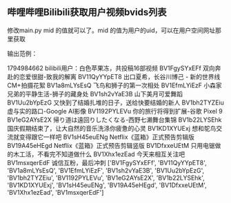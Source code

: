 ## 哔哩哔哩Bilibili获取用户视频bvids列表

修改main.py mid 的值就可以了。mid 的值为用户的uid，可以在用户空间网址那里获取

输出范例：

1794984662
bilibili用户：白色苹果冻，共投稿16部视频
BV1FgySYxEFf 双向奔赴的恋爱很甜-致我的解离
BV11QyYYpET8 出口夏希，长谷川博己 - 新的世界线 CM+拍摄花絮
BV1a8mLYsEsQ 飞鸟和狮子的第一次相处
BV1EfmLYiEzF 小森家兄弟的平静生活-狮子的藏身处
BV1sh2vYaE3B 山下美月可爱舞蹈
BV1Uu2bYpEzG 又快到了结婚扎堆的日子，送给快要结婚的新人
BV1bh2TYZEiu 虚与实的路口-Google AI影像
BV1192PYLEVu 你的旅行将得到扩展-谷歌 Pixel 9
BV1eG2AYsE2X 帰り道は遠回りしたくなる-西野七濑舞台集锦
BV1b22LYSEhk 国庆假期结束了，让大自然的音乐洗涤你疲惫的心灵
BV1KD1XYUExj 想和鸵鸟交流就变得跟它一样吧
BV1sH45euENg Netflix《蓝箱》正式预告剪辑版
BV19A45eHEgd Netflix《蓝箱》正式预告剪辑竖版
BV1DfxxeUEtM 只用电锯做的木工活，不看完不知道做什么
BV1Xhx1ezEad 今天来相互关注吧
BV1msxqerEdF 诚信互粉，最后冲刺
['BV1FgySYxEFf', 'BV11QyYYpET8', 'BV1a8mLYsEsQ', 'BV1EfmLYiEzF', 'BV1sh2vYaE3B', 'BV1Uu2bYpEzG', 'BV1bh2TYZEiu', 'BV1192PYLEVu', 'BV1eG2AYsE2X', 'BV1b22LYSEhk', 'BV1KD1XYUExj', 'BV1sH45euENg', 'BV19A45eHEgd', 'BV1DfxxeUEtM', 'BV1Xhx1ezEad', 'BV1msxqerEdF']






